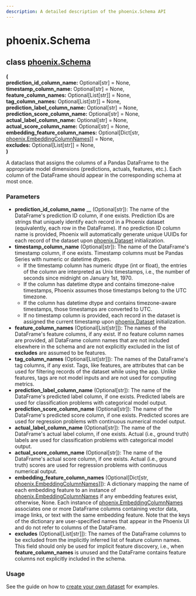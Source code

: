 ```yaml
---
description: A detailed description of the phoenix.Schema API
---
```


# phoenix.Schema

## class [phoenix.Schema](http://localhost:5000/s/-MWfe69uySLOZNXfwq4w/security-news/2021-12-15-cve-44228)

**(**\
&#x20;       **prediction\_id\_column\_name:** Optional\[str] = None,\
&#x20;       **timestamp\_column\_name:** Optional\[str] = None,\
&#x20;       **feature\_column\_names:** Optional\[List\[str]] = None,\
&#x20;       **tag\_column\_names:** Optional\[List\[str]] = None,\
&#x20;       **prediction\_label\_column\_name:** Optional\[str] = None,\
&#x20;       **prediction\_score\_column\_name:** Optional\[str] = None,\
&#x20;       **actual\_label\_column\_name:** Optional\[str] = None,\
&#x20;       **actual\_score\_column\_name:** Optional\[str] = None,\
&#x20;       **embedding\_feature\_column\_names:** Optional\[Dict\[str, [phoenix.EmbeddingColumnNames](phoenix.embeddingcolumnnames.md)]] = None,\
&#x20;       **excludes:** Optional\[List\[str]] = None,\
**)**

A dataclass that assigns the columns of a Pandas DataFrame to the appropriate model dimensions (predictions, actuals, features, etc.). Each column of the DataFrame should appear in the corresponding schema at most once.

### Parameters

* **prediction\_id\_column\_name** __ (Optional\[str]): The name of the DataFrame's prediction ID column, if one exists. Prediction IDs are strings that uniquely identify each record in a Phoenix dataset (equivalently, each row in the DataFrame). If no prediction ID column name is provided, Phoenix will automatically generate unique UUIDs for each record of the dataset upon [phoenix.Dataset](phoenix.dataset.md) initialization.
* **timestamp\_column\_name** (Optional\[str]): The name of the DataFrame's timestamp column, if one exists. Timestamp columns must be Pandas Series with numeric or datetime dtypes.
  * If the timestamp column has numeric dtype (int or float), the entries of the column are interpreted as Unix timestamps, i.e., the number of seconds since midnight on January 1st, 1970.
  * If the column has datetime dtype and contains timezone-naive timestamps, Phoenix assumes those timestamps belong to the UTC timezone.
  * If the column has datetime dtype and contains timezone-aware timestamps, those timestamps are converted to UTC.
  * If no timestamp column is provided, each record in the dataset is assigned the current timestamp upon [phoenix.Dataset](phoenix.dataset.md) initialization.
* **feature\_column\_names** (Optional\[List\[str]]): The names of the DataFrame's feature columns, if any exist. If no feature column names are provided, all DataFrame column names that are not included elsewhere in the schema and are not explicitly excluded in the list of **excludes** are assumed to be features.
* **tag\_column\_names** (Optional\[List\[str]]): The names of the DataFrame's tag columns, if any exist. Tags, like features, are attributes that can be used for filtering records of the dataset while using the app. Unlike features, tags are not model inputs and are not used for computing metrics.
* **prediction\_label\_column\_name** (Optional\[str]): The name of the DataFrame's predicted label column, if one exists. Predicted labels are used for classification problems with categorical model output.
* **prediction\_score\_column\_name** (Optional\[str]): The name of the DataFrame's predicted score column, if one exists. Predicted scores are used for regression problems with continuous numerical model output.
* **actual\_label\_column\_name** (Optional\[str]): The name of the DataFrame's actual label column, if one exists. Actual (i.e., ground truth) labels are used for classification problems with categorical model output.
* **actual\_score\_column\_name** (Optional\[str]): The name of the DataFrame's actual score column, if one exists. Actual (i.e., ground truth) scores are used for regression problems with continuous numerical output.
* **embedding\_feature\_column\_names** (Optional\[Dict\[str, [phoenix.EmbeddingColumnNames](phoenix.embeddingcolumnnames.md)]]): A dictionary mapping the name of each embedding feature to an instance of [phoenix.EmbeddingColumnNames](phoenix.embeddingcolumnnames.md) if any embedding features exist, otherwise, None. Each instance of [phoenix.EmbeddingColumnNames](phoenix.embeddingcolumnnames.md) associates one or more DataFrame columns containing vector data, image links, or text with the same embedding feature. Note that the keys of the dictionary are user-specified names that appear in the Phoenix UI and do not refer to columns of the DataFrame.
* **excludes** (Optional\[List\[str]]): The names of the DataFrame columns to be excluded from the implicitly inferred list of feature column names. This field should only be used for implicit feature discovery, i.e., when **feature\_column\_names** is unused and the DataFrame contains feature columns not explicitly included in the schema.

### Usage

See the guide on how to [create your own dataset](../../how-to/define-your-schema.md) for examples.

